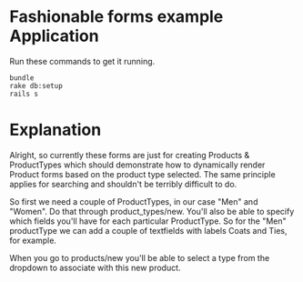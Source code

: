 # Fashionable forms example Application

Run these commands to get it running.

```
bundle
rake db:setup
rails s
```

# Explanation

Alright, so currently these forms are just for creating Products & ProductTypes which should demonstrate how to dynamically render Product forms based on the product type selected. The same principle applies for searching and shouldn't be terribly difficult to do.

So first we need a couple of ProductTypes, in our case "Men" and "Women". Do that through product_types/new. You'll also be able to specify which fields you'll have for each particular ProductType. So for the "Men" productType we can add a couple of textfields with labels Coats and Ties, for example.

When you go to products/new you'll be able to select a type from the dropdown to associate with this new product.

